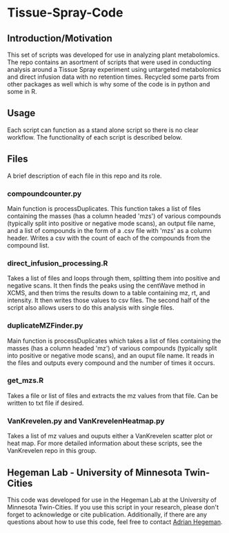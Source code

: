 # Tissue-Spray-Code

## Introduction/Motivation
This set of scripts was developed for use in analyzing plant metabolomics. The repo contains an asortment of scripts that were used in conducting analysis around a Tissue Spray experiment using untargeted metabolomics and direct infusion data with no retention times. Recycled some parts from other packages as well which is why some of the code is in python and some in R.

## Usage
Each script can function as a stand alone script so there is no clear workflow. The functionality of each script is described below. 

## Files
A brief description of each file in this repo and its role. 

### compoundcounter.py
Main function is processDuplicates. This function takes a list of files containing the masses (has a column headed 'mzs') of various compounds (typically split into positive or negative mode scans), an output file name, and a list of compounds in the form of a .csv file with 'mzs' as a column header. Writes a csv with the count of each of the compounds from the compound list. 

### direct_infusion_processing.R
Takes a list of files and loops through them, splitting them into positive and negative scans. It then finds the peaks using the centWave method in XCMS, and then trims the results down to a table containing mz, rt, and intensity. It then writes those values to csv files. The second half of the script also allows users to do this analysis with single files. 

### duplicateMZFinder.py
Main function is processDuplicates which takes a list of files containing the masses (has a column headed 'mz') of various compounds (typically split into positive or negative mode scans), and an ouput file name. It reads in the files and outputs every compound and the number of times it occurs. 

### get_mzs.R
Takes a file or list of files and extracts the mz values from that file. Can be written to txt file if desired. 

### VanKrevelen.py and VanKrevelenHeatmap.py
Takes a list of mz values and ouputs either a VanKrevelen scatter plot or heat map. For more detailed information about these scripts, see the VanKrevelen repo in this group. 

## Hegeman Lab - University of Minnesota Twin-Cities
This code was developed for use in the Hegeman Lab at the University of Minnesota Twin-Cities. If you use this script in your research, please don't forget to acknowledge or cite publication. Additionally, if there are any questions about how to use this code, feel free to contact [Adrian Hegeman](mailto:hegem007@umn.edu). 
